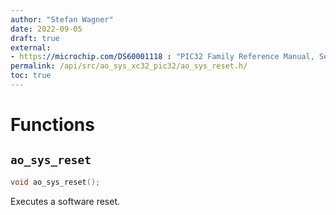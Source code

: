 ```yaml
---
author: "Stefan Wagner"
date: 2022-09-05
draft: true
external:
- https://microchip.com/DS60001118 : "PIC32 Family Reference Manual, Section 7, Resets"
permalink: /api/src/ao_sys_xc32_pic32/ao_sys_reset.h/
toc: true
---
```


# Functions

## `ao_sys_reset`

```c
void ao_sys_reset();
```

Executes a software reset.
